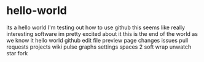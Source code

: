 # hello-world
its a hello world
I'm testing out how to use github 
this seems like really interesting software
im pretty excited about it 
this is the end of the world as we know it 
hello world github edit file preview page changes issues pull requests projects wiki pulse graphs settings 
spaces 2 soft wrap
unwatch star fork
